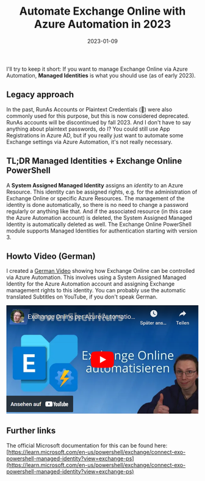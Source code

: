 ﻿---
aliases:
    - exchange-online-per-azure-automation
slug: Exchange-Online-per-Azure-Automation
title: "Automate Exchange Online with Azure Automation in 2023"
date: 2023-01-09
contenttags: [microsoft365, office365, exchangeonline, powershell, exo, azure, azureautomation]
image: /images/2023/2023-AA-EXO.jpg
---

I'll try to keep it short:
If you want to manage Exchange Online via Azure Automation, **Managed Identities** is what you should use (as of early 2023).

## Legacy approach

In the past, RunAs Accounts or Plaintext Credentials (🤢) were also commonly used for this purpose, but this is now considered deprecated. RunAs accounts will be  discontinued by fall 2023. And I don't have to say anything about plaintext passwords, do I?
You could still use App Registrations in Azure AD, but if you really just want to automate some Exchange settings via Azure Automation, it's not really necessary.

## TL;DR Managed Identities + Exchange Online PowerShell

A **System Assigned Managed Identity** assigns an *identity* to an Azure Resource. This identity can be assigned rights, e.g. for the administration of Exchange Online or specific Azure Resources. The management of the identity is done automatically, so there is no need to change a password regularly or anything like that. And if the associated resource (in this case the Azure Automation account) is deleted, the System Assigned Managed Identity is automatically deleted as well.
The Exchange Online PowerShell module supports Managed Identities for authentication starting with version 3.

## Howto Video (German)

I created a [German Video](https://www.youtube.com/watch?v=unXf7ma1NR4) showing how Exchange Online can be controlled via Azure Automation. This involves using a System Assigned Managed Identity for the Azure Automation account and assigning Exchange management rights to this identity. You can probably use the automatic translated Subtitles on YouTube, if you don't speak German.

[![German Video: Manage Exchange Online via Azure Automation (YouTube)](/images/2023/2023-01-09_Azure_Automation_Exchange_online_thumbnail.png "German Video: Manage Exchange Online via Azure Automation (YouTube)")](https://www.youtube.com/watch?v=unXf7ma1NR4)

## Further links

The official Microsoft documentation for this can be found here: [https://learn.microsoft.com/en-us/powershell/exchange/connect-exo-powershell-managed-identity?view=exchange-ps](https://learn.microsoft.com/en-us/powershell/exchange/connect-exo-powershell-managed-identity?view=exchange-ps)
